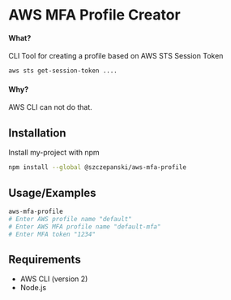 # AWS MFA Profile Creator

#### What?

CLI Tool for creating a profile based on AWS STS Session Token

```bash
aws sts get-session-token ....
```

#### Why?

AWS CLI can not do that.

## Installation

Install my-project with npm

```bash
npm install --global @szczepanski/aws-mfa-profile
```

## Usage/Examples

```bash
aws-mfa-profile
# Enter AWS profile name "default"
# Enter AWS MFA profile name "default-mfa"
# Enter MFA token "1234"
```

## Requirements

- AWS CLI (version 2)
- Node.js
